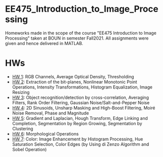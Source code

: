 # EE475_Introduction_to_Image_Processing

Homeworks made in the scope of the course "EE475 Introduction to Image Processing" taken at BOUN in semester Fall2021. All assignments were given and hence delivered in MATLAB.

# HWs

- [HW 1](HW1): RGB Channels, Average Optical Density, Thresholding
- [HW 2](HW2): Extraction of the bit-planes, Nonlinear Monotonic Point Operations, Intensity Transformations, Histogram Equalization, Image Resizing  
- [HW 3](HW3): Object recognition/detection by cross-correlation, Averaging Filters, Rank Order Filtering, Gaussian Noise/Salt-and-Pepper Noise
- [HW 4](HW4): 2D Sinusoids, Unsharp Masking and High-Boost Filtering, Moiré Noise Removal, Phase and Magnitude
- [HW 5](HW5): Gradient and Laplacian, Hough Transform, Edge Linking and Completion, Segmentation by Region Growing, Segmentation by Clustering
- [HW 6](HW6): Morphological Operations
- [HW 7](HW7): Color: Image Enhancement by Histogram Processing, Hue Saturation Selection, Color Edges (by Using di Zenzo Algorithm and Sobel Operation)
